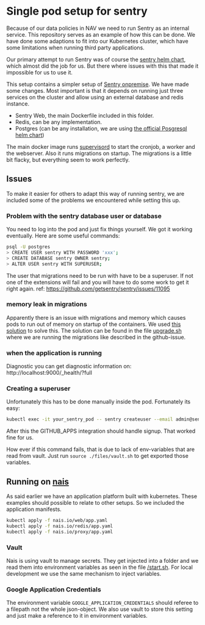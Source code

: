 # Single pod setup for sentry

Because of our data policies in NAV we need to run Sentry as an internal service. This repository
serves as an example of how this can be done. We have done some adaptions to fit into our Kubernetes
cluster, which have some limitations when running third party applications.

Our primary attempt to run Sentry was of course the [sentry helm chart], which almost did the job for us. But there
where issues with this that made it impossible for us to use it.

This setup contains a simpler setup of [Sentry onpremise]. We have made some changes. Most 
important is that it depends on running just three services on the cluster and allow using an external database and
redis instance.

* Sentry Web, the main Dockerfile included in this folder.
* Redis, can be any implementation.
* Postgres (can be any installation, we are using [the official Posgresql helm chart])

The main docker image runs [supervisord] to start the cronjob, a worker and the webserver. Also it runs migrations 
on startup. The migrations is a little bit flacky, but everything seem to work perfectly.

## Issues
To make it easier for others to adapt this way of running sentry, we are included some of the problems we
encountered while setting this up.

### Problem with the sentry database user or database
You need to log into the pod and just fix things yourself. We got it working eventually.
Here are some useful commands:

```bash
psql -U postgres
> CREATE USER sentry WITH PASSWORD 'xxx';
> CREATE DATABASE sentry OWNER sentry;
> ALTER USER sentry WITH SUPERUSER;
```

The user that migrations need to be run with have to be a superuser. If not one of the extensions
will fail and you will have to do some work to get it right again. 
ref: https://github.com/getsentry/sentry/issues/11095

### memory leak in migrations
Apparently there is an issue with migrations and memory which causes pods to run out of memory on
startup of the containers. We used [this solution] to solve this. The solution can be found in the 
file [upgrade.sh](./blob/master/files/upgrade.sh) where we are running the migrations like
described in the github-issue.

### when the application is running
Diagnostic you can get diagnostic information on: http://localhost:9000/_health/?full

### Creating a superuser
Unfortunately this has to be done manually inside the pod. Fortunately its easy:
```bash
kubectl exec -it your_sentry_pod -- sentry createuser --email admin@sentry.local --password supersecret
```
After this the GITHUB_APPS integration should handle signup. That worked fine for us.

How ever if this command fails, that is due to lack of env-variables that are read from vault. Just run
`source ./files/vault.sh` to get exported those variables.

## Running on [nais]
As said earlier we have an application platform built with kubernetes. These examples should possible to
relate to other setups. So we included the application manifests.
```bash
kubectl apply -f nais.io/web/app.yaml
kubectl apply -f nais.io/redis/app.yaml
kubectl apply -f nais.io/proxy/app.yaml
```
### Vault
Nais is using vault to manage secrets. They get injected into a folder and we read them into environment variables as 
seen in the file [/start.sh](./blob/master/files/start.sh). For local development we use the same mechanism to inject
variables.

### Google Application Credentials
The environment variable `GOOGLE_APPLICATION_CREDENTIALS` should referee to a filepath not the whole json-object. We 
also use vault to store this setting and just make a reference to it in environment variables.


[nais]: https://nais.io/
[sentry helm chart]: https://github.com/helm/charts/tree/master/stable/sentry
[supervisord]: http://supervisord.org/
[Sentry onpremise]: https://github.com/getsentry/onpremise
[the official Posgresql helm chart]: https://github.com/helm/charts/tree/master/stable/postgresql
[this solution]: https://github.com/getsentry/sentry/issues/8862
